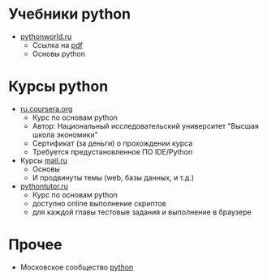 Учебники python
===============
* [pythonworld.ru](https://pythonworld.ru/samouchitel-python)
  * Ссылка на [pdf](https://pythonworld.ru/uploads/pythonworldru.pdf)
  * Основы python

Курсы python
============

* [ru.coursera.org](https://ru.coursera.org/learn/python-osnovy-programmirovaniya)
  * Курс по основам python
  * Автор:  Национальный исследовательский университет "Высшая школа экономики"
  * Сертификат (за деньги) о прохождении курса
  * Требуется предустановленное ПО IDE/Python 
* Курсы [mail.ru](https://geekbrains.ru/geek_university/python)
  * Основы
  * И продвинуты темы (web, базы данных, и т.д.)
* [pythontutor.ru](http://pythontutor.ru/)
  * Курс по основам python
  * доступно online выполнение скриптов
  * для каждой главы тестовые задания и выполнение в браузере
 
Прочее
======
* Московское сообщество [python](https://python.ru/)
